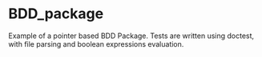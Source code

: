 # BDD_package

Example of a pointer based BDD Package. Tests are written using doctest,
with file parsing and boolean expressions evaluation.
